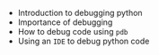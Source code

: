 
* Introduction to debugging python
* Importance of debugging
* How to debug code using `pdb`
* Using an `IDE` to debug python code











